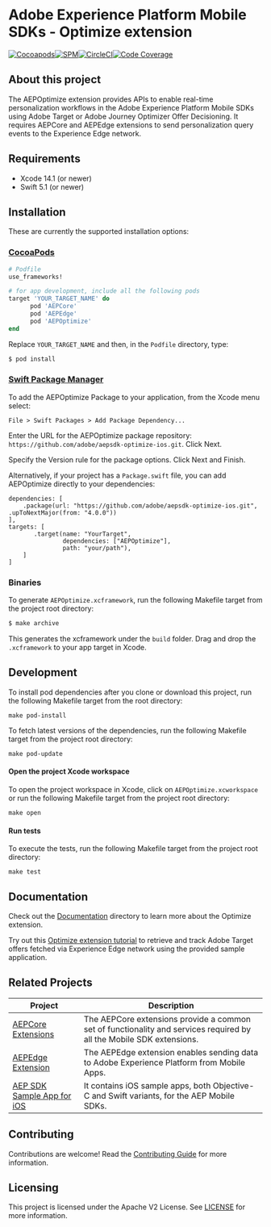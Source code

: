 # Adobe Experience Platform Mobile SDKs - Optimize extension

[![Cocoapods](https://img.shields.io/github/v/release/adobe/aepsdk-optimize-ios?color=orange&label=CocoaPods&logo=apple&logoColor=white&sort=semver)](https://cocoapods.org/pods/AEPOptimize)[![SPM](https://img.shields.io/github/v/release/adobe/aepsdk-optimize-ios?color=orange&label=SPM&logo=apple&logoColor=white&sort=semver)](https://github.com/adobe/aepsdk-optimize-ios/releases)[![CircleCI](https://img.shields.io/circleci/project/github/adobe/aepsdk-optimize-ios/main.svg?logo=circleci)](https://circleci.com/gh/adobe/workflows/aepsdk-optimize-ios)[![Code Coverage](https://img.shields.io/codecov/c/github/adobe/aepsdk-optimize-ios/main.svg?logo=codecov)](https://codecov.io/gh/adobe/aepsdk-optimize-ios/branch/main)

## About this project

The AEPOptimize extension provides APIs to enable real-time personalization workflows in the Adobe Experience Platform Mobile SDKs using Adobe Target or Adobe Journey Optimizer Offer Decisioning. It requires AEPCore and AEPEdge extensions to send personalization query events to the Experience Edge network.

## Requirements

- Xcode 14.1 (or newer)
- Swift 5.1 (or newer)

## Installation

These are currently the supported installation options:

### [CocoaPods](https://guides.cocoapods.org/using/using-cocoapods.html)

```ruby
# Podfile
use_frameworks!

# for app development, include all the following pods
target 'YOUR_TARGET_NAME' do
      pod 'AEPCore'
      pod 'AEPEdge'
      pod 'AEPOptimize'
end
```

Replace `YOUR_TARGET_NAME` and then, in the `Podfile` directory, type:

```ruby
$ pod install
```

### [Swift Package Manager](https://github.com/apple/swift-package-manager)

To add the AEPOptimize Package to your application, from the Xcode menu select:

`File > Swift Packages > Add Package Dependency...`

Enter the URL for the AEPOptimize package repository: `https://github.com/adobe/aepsdk-optimize-ios.git`. Click Next.

Specify the Version rule for the package options. Click Next and Finish.

Alternatively, if your project has a `Package.swift` file, you can add AEPOptimize directly to your dependencies:

```
dependencies: [
    .package(url: "https://github.com/adobe/aepsdk-optimize-ios.git", .upToNextMajor(from: "4.0.0"))
],
targets: [
       .target(name: "YourTarget",
               dependencies: ["AEPOptimize"],
               path: "your/path"),
    ]
]
```

### Binaries

To generate `AEPOptimize.xcframework`, run the following Makefile target from the project root directory:

```ruby
$ make archive
```

This generates the xcframework under the `build` folder. Drag and drop the `.xcframework` to your app target in Xcode.

## Development

To install pod dependencies after you clone or download this project, run the following Makefile target from the root directory:

~~~
make pod-install
~~~

To fetch latest versions of the dependencies, run the following Makefile target from the project root directory:

~~~
make pod-update
~~~

#### Open the project Xcode workspace

To open the project workspace in Xcode, click on `AEPOptimize.xcworkspace` or run the following Makefile target from the project root directory:

~~~
make open
~~~

#### Run tests

To execute the tests, run the following Makefile target from the project root directory:

~~~
make test
~~~

## Documentation

Check out the [Documentation](./Documentation/README.md) directory to learn more about the Optimize extension. 

Try out this [Optimize extension tutorial](https://opensource.adobe.com/aepsdk-optimize-ios/#/tutorials/README) to retrieve and track Adobe Target offers fetched via Experience Edge network using the provided sample application.

## Related Projects

| Project                                                      | Description                                                  |
| ------------------------------------------------------------ | ------------------------------------------------------------ |
| [AEPCore Extensions](https://github.com/adobe/aepsdk-core-ios) | The AEPCore extensions provide a common set of functionality and services required by all the Mobile SDK extensions. |
| [AEPEdge Extension](https://github.com/adobe/aepsdk-edge-ios) | The AEPEdge extension enables sending data to Adobe Experience Platform from Mobile Apps. | 
| [AEP SDK Sample App for iOS](https://github.com/adobe/aepsdk-sample-app-ios) | It contains iOS sample apps, both Objective-C and Swift variants, for the AEP Mobile SDKs. |

## Contributing

Contributions are welcome! Read the [Contributing Guide](./.github/CONTRIBUTING.md) for more information.

## Licensing

This project is licensed under the Apache V2 License. See [LICENSE](LICENSE) for more information.
